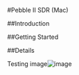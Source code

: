 #Pebble II SDR (Mac)

##Introduction

##Getting Started

##Details

Testing image![image](https://raw.github.com/oldscienceguy/PebbleSDR/master/nixie%20tube%20jpg/Z566M_digit_0.jpg)